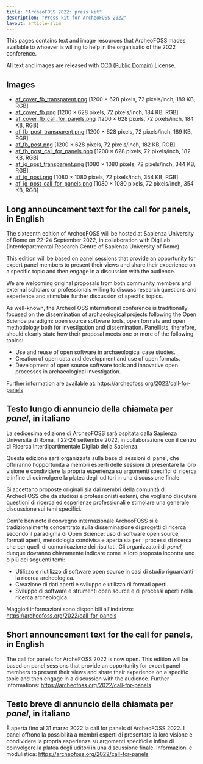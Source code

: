 ```yaml
---
title: "ArcheoFOSS 2022: press kit"
description: "Press-kit for ArcheoFOSS 2022"
layout: article-slim
---
```


This pages contains text and image resources that ArcheoFOSS mades available to whoever is willing to help in the organisatio of the 2022 conference.

All text and images are released with [CC0 (Public Domain)](https://creativecommons.org/share-your-work/public-domain/cc0/) License.

## Images

- [af_cover_fb_transparent.png](af_cover_fb_transparent.png) [1200 × 628 pixels, 72 pixels/inch, 189 KB, RGB]
- [af_cover_fb.png](af_cover_fb.png) [1200 × 628 pixels, 72 pixels/inch, 184 KB, RGB]
- [af_cover_fb_call_for_panels.png](af_cover_fb_call_for_panels.png) [1200 × 628 pixels, 72 pixels/inch, 184 KB, RGB]
- [af_fb_post_transparent.png](af_fb_post_transparent.png) [1200 × 628 pixels, 72 pixels/inch, 189 KB, RGB]
- [af_fb_post.png](af_fb_post_transparent.png) [1200 × 628 pixels, 72 pixels/inch, 182 KB, RGB]
- [af_fb_post_call_for_panels.png](af_fb_post_call_for_panels.png) [1200 × 628 pixels, 72 pixels/inch, 182 KB, RGB]
- [af_ig_post_transparent.png](af_fb_post_transparent.png) [1080 × 1080 pixels, 72 pixels/inch, 344 KB, RGB]
- [af_ig_post.png](af_ig_post.png) [1080 × 1080 pixels, 72 pixels/inch, 354 KB, RGB]
- [af_ig_post_call_for_panels.png](af_ig_post_call_for_panels.png) [1080 × 1080 pixels, 72 pixels/inch, 354 KB, RGB]

## Long announcement text for the call for panels, in English

The sixteenth edition of ArcheoFOSS will be hosted at Sapienza University of Rome on 22-24 September 2022, in collaboration with DigiLab (Interdepartmental Research Centre of Sapienza University of Rome).

This edition will be based on panel sessions that provide an opportunity for expert panel members to present their views and share their experience on a specific topic and then engage in a discussion with the audience.

We are welcoming original proposals from both community members and external scholars or professionals willing to discuss research questions and experience and stimulate further discussion of specific topics.

As well-known, the ArcheoFOSS international conference is traditionally focused on the dissemination of archaeological projects following the Open Science paradigm: open source software tools, open formats and open methodology both for investigation and dissemination. Panellists, therefore, should clearly state how their proposal meets one or more of the following topics:

- Use and reuse of open software in archaeological case studies.
- Creation of open data and development and use of open formats.
- Development of open source software tools and innovative open processes in archaeological investigation.

Further information are available at: https://archeofoss.org/2022/call-for-panels 

## Testo lungo di annuncio della chiamata per _panel_, in italiano

La sedicesima edizione di ArcheoFOSS sarà ospitata dalla Sapienza Università di Roma, il 22-24 settembre 2022, in collaborazione con il centro di Ricerca Interdipartimentale Digilab della Sapienza.

Questa edizione sarà organizzata sulla base di sessioni di panel, che offriranno l'opportunità a membri esperti delle sessioni di presentare la loro visione e condividere la propria esperienza su argomenti specifici di ricerca e infine di coinvolgere la platea degli uditori in una discussione finale.

Si accettano proposte originali sia dai membri della comunità di ArcheoFOSS che da studiosi e professionisti esterni, che vogliano discutere questioni di ricerca ed esperienze professionali e stimolare una generale discussione sui temi specifici.

Com'è ben noto il convegno internazionale ArcheoFOSS si è tradizionalmente concentrato sulla disseminazione di progetti di ricerca secondo il paradigma di Open Science: uso di software open source, formati aperti, metodologia condivisa e aperta sia per i processi di ricerca che per quelli di comunicazione dei risultati. Gli organizzatori di _panel_, dunque dovranno chiaramente indicare come la loro proposta incontra uno o più dei seguenti temi:

- Utilizzo e riutilizzo di software open source in casi di studio riguardanti la  ricerca archeologica.
- Creazione di dati aperti e sviluppo e utilizzo di formati aperti.
- Sviluppo di software e strumenti open source e di processi aperti nella ricerca archeologica.

Maggiori informazioni sono disponibili all'indirizzo: https://archeofoss.org/2022/call-for-panels

## Short announcement text for the call for panels, in English

The call for panels for ArcheFOSS 2022 is now open. This edition will be based on panel sessions that provide an opportunity for expert panel members to present their views and share their experience on a specific topic and then engage in a discussion with the audience. Further informations: https://archeofoss.org/2022/call-for-panels

## Testo breve di annuncio della chiamata per _panel_, in italiano

È aperta fino al 31 marzo 2022 la call for panels di ArcheoFOSS 2022. I panel offrono la possibilità a membri esperti di presentare la loro visione e condividere la propria esperienza su argomenti specifici e infine di coinvolgere la platea degli uditori in una discussione finale. Informazioni e modulistica: https://archeofoss.org/2022/call-for-panels
